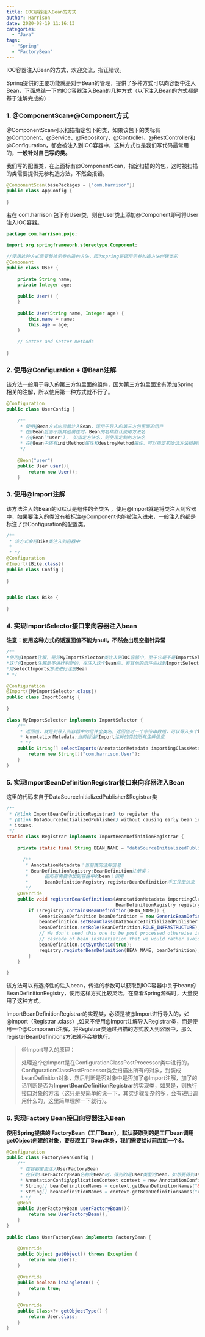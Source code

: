 ```yaml
---
title: IOC容器注入Bean的方式
author: Harrison
date: 2020-08-19 11:16:13
categories:
  - "Java"
tags:
  - "Spring"
  - "FactoryBean"
---
```


IOC容器注入Bean的方式，欢迎交流，指正错误。

<!-- more -->

Spring提供的主要功能就是对于Bean的管理，提供了多种方式可以向容器中注入Bean，下面总结一下向IOC容器注入Bean的几种方式（以下注入Bean的方式都是基于注解完成的）：



### 1. @ComponentScan+@Component方式

@ComponentScan可以扫描指定包下的类，如果该包下的类标有@Component、@Service、@Repository、@Controller、@RestController和@Configuration，都会被注入到IOC容器中，这种方式也是我们写代码最常用的，**一般针对自己写的类。**

 我们写的配置类，在上面标有@ComponentScan，指定扫描的的包，这时被扫描的类需要提供无参构造方法，不然会报错。

```java
@ComponentScan(basePackages = {"com.harrison"})
public class AppConfig {
 
}
```



若在 com.harrison 包下有User类，则在User类上添加@Component即可将User注入IOC容器。

```java
package com.harrison.pojo;
 
import org.springframework.stereotype.Component;
 
//使用这种方式需要替换无参构造的方法，因为spring是调用无参构造方法创建类的
@Component
public class User {
    
    private String name;
    private Integer age;
    
    public User() {
    }
 
    public User(String name, Integer age) {
        this.name = name;
        this.age = age;
    }
 	
    // Getter and Setter methods
 
}
```



### 2. 使用@Configuration + @Bean注解

该方法一般用于导入的第三方包里面的组件，因为第三方包里面没有添加Spring相关的注解，所以使用第一种方式就不行了。

```java
@Configuration
public class UserConfig {
 
    /**
     * 使用@Bean方式向容器注入Bean，适用于导入的第三方包里面的组件
     * 在@Bean后面不跟其他属性时，Bean的名称默认使用方法名
     * 在@Bean("user")， 如指定方法名，则使用定制的方法名
     * 在@Bean中还有initMethod属性和destroyMethod属性，可以指定初始话方法和销毁方法
     */
 
    @Bean("user")
    public User user(){
        return new User();
    }

```



### 3. 使用@Import注解

 该方法注入的Bean的id默认是组件的全类名 ，使用@Import就是将类注入到容器中，如果要注入的类没有被标注@Component也能被注入进来，一般注入的都是标注了@Configuration的配置类。

```java
/**
 * 该方式会将Bike类注入到容器中
 *
 * */
@Configuration
@Import({Bike.class})
public class Config {
 
}
 

public class Bike {
 
}
```



### 4. 实现ImportSelector接口来向容器注入bean

**注意：使用这种方式的话返回值不能为null，不然会出现空指针异常**

```java
/**
*使用@Import注解，是将MyImportSelector类注入到IOC容器中，至于它是不是ImportSelector的实现类，
*这个@Import注解是不进行判断的，在注入这个Bean后，有其他的组件会找到ImportSelector的实现类，并调
*用selectImports方法进行注册Bean
* */
 
@Configuration
@Import({MyImportSelector.class})
public class ImportConfig {
 
}
 
class MyImportSelector implements ImportSelector {
    /**
     * 返回值，就是到导入到容器中的组件全类名，返回值时一个字符串数组，可以导入多个bean
     * AnnotationMetadata:当前标注@Import注解的类的所有注解信息
     * */
    public String[] selectImports(AnnotationMetadata importingClassMetadata) {
        return new String[]{"com.harrison.User"};
    }
}
```



### 5. 实现ImportBeanDefinitionRegistrar接口来向容器注入Bean

这里的代码来自于DataSourceInitializedPublisher$Registrar类

```java
/**
 * {@link ImportBeanDefinitionRegistrar} to register the
 * {@link DataSourceInitializedPublisher} without causing early bean instantiation
 * issues.
 */
static class Registrar implements ImportBeanDefinitionRegistrar {
 
    private static final String BEAN_NAME = "dataSourceInitializedPublisher";
 
      /**
       * AnnotationMetadata：当前类的注解信息
       * BeanDefinitionRegistry:BeanDefinition注册类；
       *      把所有需要添加到容器中的bean；调用
       *      BeanDefinitionRegistry.registerBeanDefinition手工注册进来
       */
    @Override
    public void registerBeanDefinitions(AnnotationMetadata importingClassMetadata,
                                        BeanDefinitionRegistry registry) {
        if (!registry.containsBeanDefinition(BEAN_NAME)) {
            GenericBeanDefinition beanDefinition = new GenericBeanDefinition();
            beanDefinition.setBeanClass(DataSourceInitializedPublisher.class);
            beanDefinition.setRole(BeanDefinition.ROLE_INFRASTRUCTURE);
            // We don't need this one to be post processed otherwise it can cause a
            // cascade of bean instantiation that we would rather avoid.
            beanDefinition.setSynthetic(true);
            registry.registerBeanDefinition(BEAN_NAME, beanDefinition);
        }
    }
 
}
```



该方法可以有选择性的注入bean，传递的参数可以获取到IOC容器中关于bean的BeanDefinitionRegistry，使用这样方式比较灵活，在查看Spring源码时，大量使用了这种方式。

ImportBeanDefinitionRegistrar的实现类，必须是被@Import进行导入的，如@Import（Registrar .class）,如果不使用@Import注解导入Registrar类，而是使用一个@Component注解，将Registrar类通过扫描的方式放入到容器中，那么registerBeanDefinitions方法就不会被执行。

> @Import导入的原理：
>
> 处理这个@Import是在ConfigurationClassPostProcessor类中进行的，ConfigurationClassPostProcessor类会扫描出所有的对象，封装成beanDefinition对象，然后判断是否对象中是否加了@Import注解，加了的话判断是否为**ImportBeanDefinitionRegistrar**的实现类，如果是，则执行接口对象的方法（这只是见简单的说一下，其实步骤复杂的多，会有递归调用什么的，这里简单理解一下就行）**。**



### 6. 实现Factory Bean接口向容器注入Bean

**使用Spring提供的 FactoryBean（工厂Bean），默认获取到的是工厂bean调用getObject创建的对象，要获取工厂Bean本身，我们需要给id前面加一个&。**

```java
@Configuration
public class FactoryBeanConfig {
    /**
     * 在容器里面注入UserFactoryBean
     * 在获取userFactoryBean名称的Bean时，得到的是User类型的bean，如想要得到UserFactoryBean类型的bean，需要使用
     * AnnotationConfigApplicationContext context = new AnnotationConfigApplicationContext(FactoryBeanConfig.class);
     * String[] beanDefinitionNames = context.getBeanDefinitionNames("&userFactoryBean");  这种获取的是UserFactoryBean类型的bean
     * String[] beanDefinitionNames = context.getBeanDefinitionNames("userFactoryBean");  这种获取的是User类型的bean
     * */
    @Bean
    public UserFactoryBean userFactoryBean(){
        return new UserFactoryBean();
    }
}
 
public class UserFactoryBean implements FactoryBean {
 
    @Override
    public Object getObject() throws Exception {
        return new User();
    }
 
    @Override
    public boolean isSingleton() {
        return true;
    }
 
    @Override
    public Class<?> getObjectType() {
        return User.class;
    }
}
```

